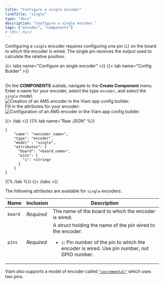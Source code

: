```yaml
---
title: "Configure a single encoder"
linkTitle: "single"
type: "docs"
description: "Configure a single encoder."
tags: ["encoder", "components"]
# SMEs: Rand
---
```


Configuring a `single` encoder requires configuring one pin (`i`) on the board to which the encoder is wired.
The single pin receives the output used to calculate the relative position.

{{< tabs name="Configure an single encoder" >}}
{{< tab name="Config Builder" >}}

<br>
On the <b>COMPONENTS</b> subtab, navigate to the <b>Create Component</b> menu.
Enter a name for your encoder, select the type <code>encoder</code>, and select the <code>single</code> model.
<br>
<img src="../img/create-single.png" alt="Creation of an AM5 encoder in the Viam app config builder." style="max-width:600px" />
<br>
Fill in the attributes for your encoder:
<br>
<img src="../img/configure-single.png" alt="Configuration of an AM5 encoder in the Viam app config builder." />
<br>

{{< /tab >}}
{{% tab name="Raw JSON" %}}

```json-viam {class="line-numbers linkable-line-numbers"}
{
    "name": "<encoder_name>",
    "type": "encoder",
    "model" : "single",
    "attributes": {
      "board": "<board_name>",
      "pins": {
        "i": <string>
      }
    }
}
```

{{% /tab %}}
{{< /tabs >}}

The following attributes are available for `single` encoders:

| Name | Inclusion | Description |
| ---- | --------- | ----------- |
| `board` | *Required* | The name of the board to which the encoder is wired. |
| `pins` | *Required* | A struct holding the name of the pin wired to the encoder: <ul> <li> <code>i</code>: Pin number of the pin to which the encoder is wired. Use pin number, not GPIO number. </li> </ul> |

Viam also supports a model of encoder called [`"incremental"`](../incremental) which uses two pins.
